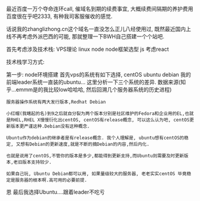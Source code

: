 最近百度一万个夺命连环call,
催域名到期的续费事宜,
大概续费间隔期的养护费用百度很在乎吧2333,
有种我司客服催收的感觉.

话说我的zhanglizhong.cn这个域名一直没怎么正儿八经使用过,
既然最近国内上线不再考虑外派巴西的可能,
那就整理一下BWH自己搭建一个个站吧.

首先考虑涉及技术栈: VPS理论 linux node node框架选型 js 考虑react

技术栈学习方式: 

第一步: node环境搭建
    首先vps的系统有如下选择,
        centOS    ubuntu   debian
        我的前端leader系统一直装的ubuntu... 这里分析一下三个系统的差异.
        数据来源(知乎...emmm是的我比较low哈哈哈, 然后回溯几个服务器系统的历史进程)
        
    服务器操作系统有两大发行版本,Redhat Debian
    
    小红帽(我瞎起的名)到9之后就自分裂为两个版本分别是社区维护的Fedora和企业用的EL,也就是RHEL,RHEL X慢慢衍化出centOS, centOS有release概念, 可以这么认为吧, centOS更新版本更严谨这种.Debian没有这种概念.
    
    Ubuntu作为debian的继承者是有release概念. 我个人理解是, ubuntu想有centOS的稳定, 又想有Debian的更新速度,就是不断的摘Debian的内容,然后内化.

    也就是说用了centOS,不管你的版本是多少,都能得到更新支持,而Ubuntu则需要及时更新版本,老旧版本支持较少.
    
    如果自己玩, Ubuntu Debian都可以用, 如果量级较大的服务器, 老老实实centOS 毕竟稳定是服务器的根本啊.高可用的必要前提.
恩  最后我选择Ubuntu....跟着leader不吃亏